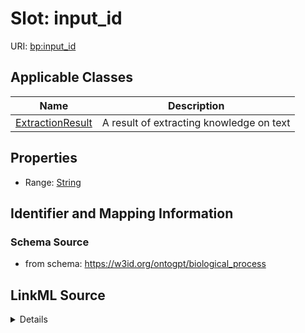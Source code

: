 # Slot: input_id

URI: [bp:input_id](http://w3id.org/ontogpt/biological-process-templateinput_id)



<!-- no inheritance hierarchy -->




## Applicable Classes

| Name | Description |
| --- | --- |
[ExtractionResult](ExtractionResult.md) | A result of extracting knowledge on text






## Properties

* Range: [String](String.md)







## Identifier and Mapping Information







### Schema Source


* from schema: https://w3id.org/ontogpt/biological_process




## LinkML Source

<details>
```yaml
name: input_id
from_schema: https://w3id.org/ontogpt/biological_process
rank: 1000
alias: input_id
owner: ExtractionResult
domain_of:
- ExtractionResult
range: string

```
</details>